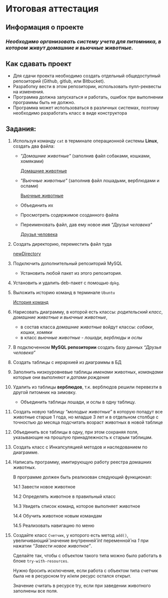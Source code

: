 # Итоговая аттестация

## Информация о проекте

### *Необходимо организовать систему учета для питомника, в котором живут домашние и вьючные животные.*

## Как сдавать проект

* Для сдачи проекта необходимо создать отдельный общедоступный репозиторий (Github, gitlub, или Bitbucket).
* Разработку вести в этом репозитории, использовать пулл-реквесты на изменения. 
* Программа должна запускаться и работать, ошибок при выполнении программы быть не должно.
* Программа может использоваться в различных системах, поэтому необходимо разработать класс в виде конструктора

## Задания:

1. Используя команду `cat` в терминале операционной системы **Linux**, создать два файла:
   + *"Домашние животные"* (заполнив файл собаками, кошками, хомяками)
   
     [Домашние животные](https://github.com/MikhailAkulov/First_Quarter_Final_Attestation/blob/main/linuxTasks/Домашние%20животные)

   + *"Вьючные животные"* (заполнив файл лошадьми, верблюдами и ослами) 

     [Вьючные животные](https://github.com/MikhailAkulov/First_Quarter_Final_Attestation/blob/main/linuxTasks/Вьючные%20животные) 

   + Объединить их 
   + Просмотреть содержимое созданного файла 
   + Переименовать файл, дав ему новое имя *"Друзья человека"*

     [Друзья человека](https://github.com/MikhailAkulov/First_Quarter_Final_Attestation/blob/main/linuxTasks/newDirectory/Друзья%20человека)

2. Создать директорию, переместить файл туда

   [newDirectory](https://github.com/MikhailAkulov/First_Quarter_Final_Attestation/tree/main/linuxTasks/newDirectory)

3. Подключить дополнительный репозиторий MySQL
   + Установить любой пакет из этого репозитория. 
4. Установить и удалить deb-пакет с помощью `dpkg`. 
5. Выложить историю команд в терминале `Ubuntu`

   [История команд](https://github.com/MikhailAkulov/First_Quarter_Final_Attestation/blob/main/linuxTasks/commandsList.md)

6. Нарисовать диаграмму, в которой есть классы: *родительский класс*, *домашние животные* и *вьючные животные*,
   + в состав класса *домашние животные* войдут классы: *собаки*, *кошки*, *хомяки* 
   + в класс *вьючные животные* - *лошади*, *верблюды* и *ослы*
7. В подключенном **MySQL репозитории** создать базу данных *“Друзья человека”* 
8. Создать таблицы с иерархией из диаграммы в БД 
9. Заполнить низкоуровневые таблицы *именами* животных, *командами* которые они выполняют и *датами рождения* 
10. Удалить из таблицы **верблюдов**, т.к. верблюдов решили перевезти в другой питомник на зимовку.
    + Объединить таблицы лошади, и ослы в одну таблицу. 
11. Создать новую таблицу *“молодые животные”* в которую попадут все животные старше 1 года, но младше 3 лет и в отдельном столбце с точностью до месяца подсчитать возраст животных в новой таблице 
12. Объединить все таблицы в одну, при этом сохраняя поля, указывающие на прошлую принадлежность к старым таблицам. 
13. Создать класс с Инкапсуляцией методов и наследованием по диаграмме. 
14. Написать программу, имитирующую работу реестра домашних животных. 

    В программе должен быть реализован следующий функционал: 

    14.1 Завести новое животное 

    14.2 Определять животное в правильный класс 

    14.3 Увидеть список команд, которое выполняет животное 

    14.4 Обучить животное новым командам 

    14.5 Реализовать навигацию по меню

15. Создайте класс `Счетчик`, у которого есть метод `add()`, увеличивающий̆ значение внутренней̆ *int* переменной̆ на *1* при нажатии *“Завести новое животное”*. 
    
    Сделайте так, чтобы с объектом такого типа можно было работать в блоке `try-with-resources`. 
    
    Нужно бросить исключение, если работа с объектом типа счетчик была не в ресурсном try и/или ресурс остался открыт. 

    Значение считать в ресурсе try, если при заведении животного заполнены все поля.
